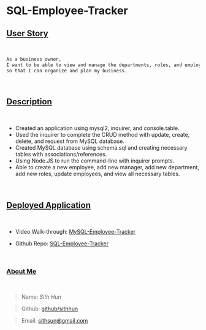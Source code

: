# SQL-Employee-Tracker

## <ins>**User Story**</ins>

<br>

```md
As a business owner,
I want to be able to view and manage the departments, roles, and employees in my company,
so that I can organize and plan my business.
```
<br>

## <ins>**Description**</ins>
<br>

* Created an application using mysql2, inquirer, and console.table.
* Used the inquirer to complete the CRUD method with update, create, delete, and request from MySQL database.
* Created MySQL database using schema.sql and creating necessary tables with associations/references.
* Using Node.JS to run the command-line with inquirer prompts.
* Able to create a new employee, add new manager, add new department, add new roles, update employees, and view all necessary tables.

<br>

## <ins>**Deployed Application**</ins>
<br>

* Video Walk-through: [MySQL-Employee-Tracker](#)

* Github Repo: [SQL-Employee-Tracker](https://github.com/SithHun/SQL-Employee-Tracker)

<br>

### <ins>About Me</ins>
<br>

> Name: *Sith Hun*

> Github: [github/sithhun](https://github.com/SithHun/)

> Email: [sithsun@gmail.com](mailto:sithsun@gmail.com)

